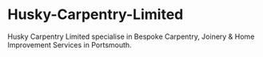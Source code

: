 # Husky-Carpentry-Limited
Husky Carpentry Limited specialise in Bespoke Carpentry, Joinery &amp; Home Improvement Services in Portsmouth.
